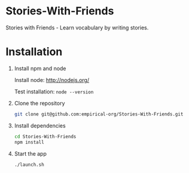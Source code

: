 Stories-With-Friends
====================

Stories with Friends - Learn vocabulary by writing stories.

Installation
============

1. Install npm and node

   Install node: http://nodejs.org/

   Test installation: `node --version`

2. Clone the repository

   ~~~ sh
   git clone git@github.com:empirical-org/Stories-With-Friends.git
   ~~~

3. Install dependencies

   ~~~ sh
   cd Stories-With-Friends
   npm install

4. Start the app

   ~~~ sh
   ./launch.sh
   ~~~

